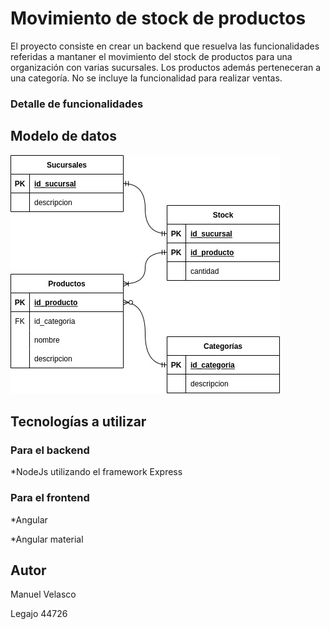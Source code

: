 # Movimiento de stock de productos
El proyecto consiste en crear un backend que resuelva las funcionalidades referidas a mantaner el movimiento del stock de productos para una organización con varias sucursales. Los productos además perteneceran a una categoría.
No se incluye la funcionalidad para realizar ventas.

### Detalle de funcionalidades



## Modelo de datos
![Image text](https://github.com/ManuelVelasco99/tp-backend/blob/master/modeloDeDatos.jpg)

## Tecnologías a utilizar 
### Para el backend
*NodeJs utilizando el framework Express

### Para el frontend
*Angular

*Angular material

## Autor
 Manuel Velasco
 
 Legajo 44726
 

